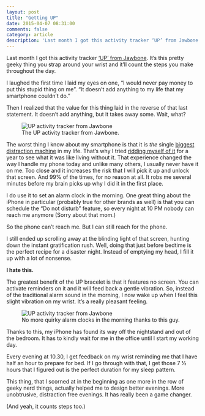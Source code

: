 ```yaml
---
layout: post
title: "Getting UP"
date: 2015-04-07 08:31:00
comments: false
category: article
description: 'Last month I got this activity tracker ‘UP’ from Jawbone. It’s this pretty geeky thing you strap around your wrist and it’ll count the steps you make throughout the day.'
---
```


Last month I got this activity tracker [‘UP’ from Jawbone](https://jawbone.com/up). It’s this pretty geeky thing you strap around your wrist and it’ll count the steps you make throughout the day.

I laughed the first time I laid my eyes on one, “I would never pay money to put this stupid thing on me”. “It doesn’t add anything to my life that my smartphone couldn’t do.”

Then I realized that the value for this thing laid in the reverse of that last statement. It doesn’t add anything, but it takes away some. Wait, what?

<figure>
    <img 
        sizes="
        ({{site.desktop-xl}}) 850px,
        ({{site.tablet-lg}}) 770px,
        ({{site.tablet-sm}}) 660px,
        100%" 
        srcset="
        /assets/images/dist/up-bracelet-400.jpg 400w,
        /assets/images/dist/up-bracelet-600.jpg 600w,
        /assets/images/dist/up-bracelet-800.jpg 800w,
        /assets/images/dist/up-bracelet-1000.jpg 1000w,
        /assets/images/dist/up-bracelet-1400.jpg 1400w"
        src="/assets/images/dist/up-bracelet-600.jpg"
        alt="UP activity tracker from Jawbone"
    >
    <figcaption>The UP activity tracker from Jawbone.</figcaption>
</figure>

The worst thing I know about my smartphone is that it is *the* single [biggest distraction machine](/journal/a-1000-distractions-in-your-pocket) in my life. That’s why I tried [ridding myself of it](/journal/awareness/) for a year to see what it was like living without it. That experience changed the way I handle my phone today and unlike many others, I usually never have it on me. Too close and it increases the risk that I will pick it up and unlock that screen. And 99% of the times, for no reason at all. It robs me several minutes before my brain picks up why I did it in the first place.

I do use it to set an alarm clock in the morning. One great thing about the iPhone in particular (probably true for other brands as well) is that you can schedule the “Do not disturb” feature, so every night at 10 PM nobody can reach me anymore (Sorry about that mom.)

So the phone can’t reach me. But I can still reach for the phone.

I still ended up scrolling away at the blinding light of that screen, hunting down the instant gratification rush. Well, doing that just before bedtime is the perfect recipe for a disaster night. Instead of emptying my head, I fill it up with a lot of nonsense.

**I hate this.**

The greatest benefit of the UP bracelet is that it features no screen. You can activate reminders on it and it will feed back a gentle vibration. So, instead of the traditional alarm sound in the morning, I now wake up when I feel this slight vibration on my wrist. It’s a really pleasant feeling.

<figure>
    <img
        sizes="
        ({{site.desktop-xl}}) 850px,
        ({{site.tablet-lg}}) 770px,
        ({{site.tablet-sm}}) 660px,
        100%"
        srcset="
        /assets/images/dist/up-bracelet-2-400.jpg 400w,
        /assets/images/dist/up-bracelet-2-600.jpg 600w,
        /assets/images/dist/up-bracelet-2-800.jpg 800w,
        /assets/images/dist/up-bracelet-2-1000.jpg 1000w,
        /assets/images/dist/up-bracelet-2-1400.jpg 1400w"
        src="/assets/images/dist/up-bracelet-2-600.jpg"
        alt="UP activity tracker from Jawbone"
    >
    <figcaption>No more quirky alarm clocks in the morning thanks to this guy.</figcaption>
</figure>

Thanks to this, my iPhone has found its way off the nightstand and out of the bedroom. It has to kindly wait for me in the office until I start my working day.

Every evening at 10.30, I get feedback on my wrist reminding me that I have half an hour to prepare for bed. If I go through with that, I get those 7 ½ hours that I figured out is the perfect duration for my sleep pattern.

This thing, that I scorned at in the beginning as one more in the row of geeky nerd things, actually helped me to design better evenings. More unobtrusive, distraction free evenings. It has really been a game changer.

(And yeah, it counts steps too.)
